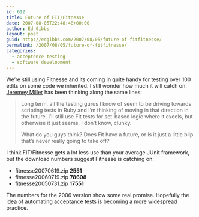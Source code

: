 ```yaml
---
id: 612
title: Future of FIT/Fitnesse
date: 2007-08-05T22:48:48+00:00
author: Ed Gibbs
layout: post
guid: http://edgibbs.com/2007/08/05/future-of-fitfitnesse/
permalink: /2007/08/05/future-of-fitfitnesse/
categories:
  - acceptence testing
  - software development
---
```

We&#8217;re still using Fitnesse and its coming in quite handy for testing over 100 edits on some code we inherited. I still wonder how much it will catch on. [Jeremey Miller](http://codebetter.com/blogs/jeremy.miller/archive/2007/07/30/is-there-a-future-for-fit-testing.aspx) has been thinking along the same lines: 

> Long term, all the testing gurus I know of seem to be driving towards scripting tests in Ruby and I&#8217;m thinking of moving in that direction in the future. I&#8217;ll still use Fit tests for set-based logic where it excels, but otherwise it just seems, I don&#8217;t know, clunky.
> 
> What do you guys think? Does Fit have a future, or is it just a little blip that&#8217;s never really going to take off?

I think FIT/Fitnesse gets a lot less use than your average JUnit framework, but the download numbers suggest Fitnesse is catching on:

  * fitnesse20070619.zip **2551**
  * fitnesse20060719.zip **78608**
  * fitnesse20050731.zip **17551**

The numbers for the 2006 version show some real promise. Hopefully the idea of automating acceptance tests is becoming a more widespread practice.